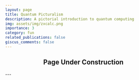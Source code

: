 ```yaml
---
layout: page
title: Quantum Picturalism
description: A pictorial introduction to quantum computing
img: assets/img/zxcalc.png
importance: 3
category: fun
related_publications: false
giscus_comments: false
---
```


<div align="center">
  <h2>Page Under Construction</h2>
</div>
---
